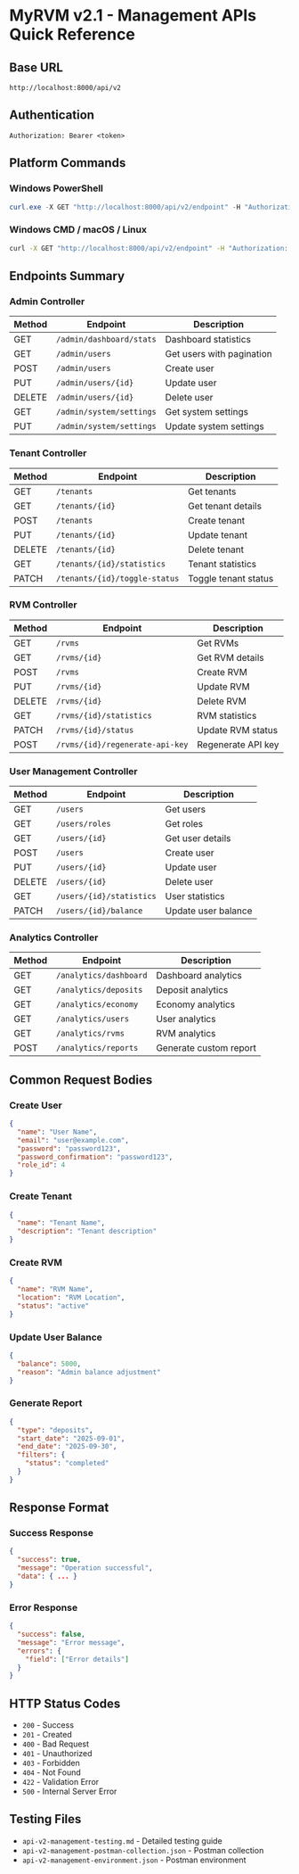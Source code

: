 # MyRVM v2.1 - Management APIs Quick Reference

## Base URL
```
http://localhost:8000/api/v2
```

## Authentication
```
Authorization: Bearer <token>
```

## Platform Commands

### Windows PowerShell
```powershell
curl.exe -X GET "http://localhost:8000/api/v2/endpoint" -H "Authorization: Bearer <token>"
```

### Windows CMD / macOS / Linux
```bash
curl -X GET "http://localhost:8000/api/v2/endpoint" -H "Authorization: Bearer <token>"
```

## Endpoints Summary

### Admin Controller
| Method | Endpoint | Description |
|--------|----------|-------------|
| GET | `/admin/dashboard/stats` | Dashboard statistics |
| GET | `/admin/users` | Get users with pagination |
| POST | `/admin/users` | Create user |
| PUT | `/admin/users/{id}` | Update user |
| DELETE | `/admin/users/{id}` | Delete user |
| GET | `/admin/system/settings` | Get system settings |
| PUT | `/admin/system/settings` | Update system settings |

### Tenant Controller
| Method | Endpoint | Description |
|--------|----------|-------------|
| GET | `/tenants` | Get tenants |
| GET | `/tenants/{id}` | Get tenant details |
| POST | `/tenants` | Create tenant |
| PUT | `/tenants/{id}` | Update tenant |
| DELETE | `/tenants/{id}` | Delete tenant |
| GET | `/tenants/{id}/statistics` | Tenant statistics |
| PATCH | `/tenants/{id}/toggle-status` | Toggle tenant status |

### RVM Controller
| Method | Endpoint | Description |
|--------|----------|-------------|
| GET | `/rvms` | Get RVMs |
| GET | `/rvms/{id}` | Get RVM details |
| POST | `/rvms` | Create RVM |
| PUT | `/rvms/{id}` | Update RVM |
| DELETE | `/rvms/{id}` | Delete RVM |
| GET | `/rvms/{id}/statistics` | RVM statistics |
| PATCH | `/rvms/{id}/status` | Update RVM status |
| POST | `/rvms/{id}/regenerate-api-key` | Regenerate API key |

### User Management Controller
| Method | Endpoint | Description |
|--------|----------|-------------|
| GET | `/users` | Get users |
| GET | `/users/roles` | Get roles |
| GET | `/users/{id}` | Get user details |
| POST | `/users` | Create user |
| PUT | `/users/{id}` | Update user |
| DELETE | `/users/{id}` | Delete user |
| GET | `/users/{id}/statistics` | User statistics |
| PATCH | `/users/{id}/balance` | Update user balance |

### Analytics Controller
| Method | Endpoint | Description |
|--------|----------|-------------|
| GET | `/analytics/dashboard` | Dashboard analytics |
| GET | `/analytics/deposits` | Deposit analytics |
| GET | `/analytics/economy` | Economy analytics |
| GET | `/analytics/users` | User analytics |
| GET | `/analytics/rvms` | RVM analytics |
| POST | `/analytics/reports` | Generate custom report |

## Common Request Bodies

### Create User
```json
{
  "name": "User Name",
  "email": "user@example.com",
  "password": "password123",
  "password_confirmation": "password123",
  "role_id": 4
}
```

### Create Tenant
```json
{
  "name": "Tenant Name",
  "description": "Tenant description"
}
```

### Create RVM
```json
{
  "name": "RVM Name",
  "location": "RVM Location",
  "status": "active"
}
```

### Update User Balance
```json
{
  "balance": 5000,
  "reason": "Admin balance adjustment"
}
```

### Generate Report
```json
{
  "type": "deposits",
  "start_date": "2025-09-01",
  "end_date": "2025-09-30",
  "filters": {
    "status": "completed"
  }
}
```

## Response Format

### Success Response
```json
{
  "success": true,
  "message": "Operation successful",
  "data": { ... }
}
```

### Error Response
```json
{
  "success": false,
  "message": "Error message",
  "errors": {
    "field": ["Error details"]
  }
}
```

## HTTP Status Codes
- `200` - Success
- `201` - Created
- `400` - Bad Request
- `401` - Unauthorized
- `403` - Forbidden
- `404` - Not Found
- `422` - Validation Error
- `500` - Internal Server Error

## Testing Files
- `api-v2-management-testing.md` - Detailed testing guide
- `api-v2-management-postman-collection.json` - Postman collection
- `api-v2-management-environment.json` - Postman environment
